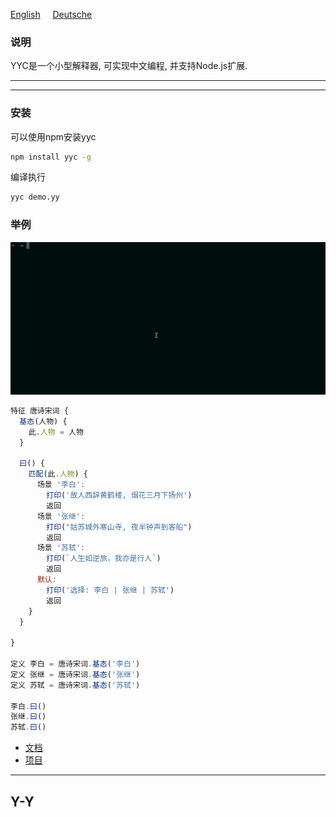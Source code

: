 [English](README_en.md)&nbsp;&nbsp;&nbsp;&nbsp;
[Deutsche](README_en.md)
### 说明

YYC是一个小型解释器, 可实现中文编程, 并支持Node.js扩展.

---
---


### 安装

可以使用npm安装yyc
```bash
npm install yyc -g
```

编译执行
```bash
yyc demo.yy
```

### 举例

![avatar](./demo.gif)

```javascript
特征 唐诗宋词 {
  基态(人物) {
    此.人物 = 人物
  }

  曰() {
    匹配(此.人物) {
      场景 '李白':
        打印('故人西辞黄鹤楼, 烟花三月下扬州')
        返回
      场景 '张继':
        打印("姑苏城外寒山寺, 夜半钟声到客船")
        返回
      场景 '苏轼':
        打印(`人生如逆旅，我亦是行人`)
        返回
      默认:
        打印('选择: 李白 | 张继 | 苏轼')
        返回
    }
  }

}

定义 李白 = 唐诗宋词.基态('李白')
定义 张继 = 唐诗宋词.基态('张继')
定义 苏轼 = 唐诗宋词.基态('苏轼')

李白.曰()
张继.曰()
苏轼.曰()
```


* [文档](doc/doc.md)
* [项目](doc/projects.md)

---
Y-Y
---
